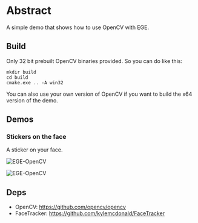 # Abstract

A simple demo that shows how to use OpenCV with EGE.

## Build

Only 32 bit prebuilt OpenCV binaries provided.
So you can do like this:

```shell
mkdir build
cd build
cmake.exe .. -A win32
```

You can also use your own version of OpenCV if you want to build the x64 version of the demo.

## Demos

### Stickers on the face

A sticker on your face.

![EGE-OpenCV](https://raw.githubusercontent.com/wysaid/ege-opencv/master/screenshots/1.jpg "wysaid")

![EGE-OpenCV](https://raw.githubusercontent.com/wysaid/ege-opencv/master/screenshots/2.jpg "wysaid")

## Deps

- OpenCV: <https://github.com/opencv/opencv>
- FaceTracker: <https://github.com/kylemcdonald/FaceTracker>
